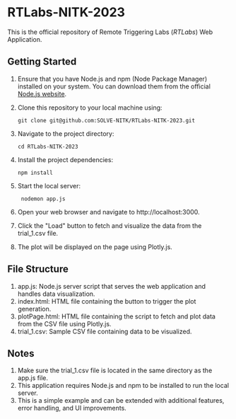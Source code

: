 # RTLabs-NITK-2023

This is the official repository of Remote Triggering Labs (<i>RTLabs</i>) Web Application.

## Getting Started
1. Ensure that you have Node.js and npm (Node Package Manager) installed on your system. You can download them from the official [Node.js website](https://nodejs.org/).

2. Clone this repository to your local machine using:
   ```shell
   git clone git@github.com:SOLVE-NITK/RTLabs-NITK-2023.git
3. Navigate to the project directory:
   ```shell
   cd RTLabs-NITK-2023
4. Install the project dependencies:
   ```shell
   npm install
5. Start the local server:
   ```shell
    nodemon app.js
6. Open your web browser and navigate to http://localhost:3000.
7. Click the "Load" button to fetch and visualize the data from the trial_1.csv file.
8. The plot will be displayed on the page using Plotly.js.

## File Structure
1. app.js: Node.js server script that serves the web application and handles data visualization.
2. index.html: HTML file containing the button to trigger the plot generation.
3. plotPage.html: HTML file containing the script to fetch and plot data from the CSV file using Plotly.js.
4. trial_1.csv: Sample CSV file containing data to be visualized.

## Notes
1. Make sure the trial_1.csv file is located in the same directory as the app.js file.
2. This application requires Node.js and npm to be installed to run the local server.
3. This is a simple example and can be extended with additional features, error handling, and UI improvements.



  



